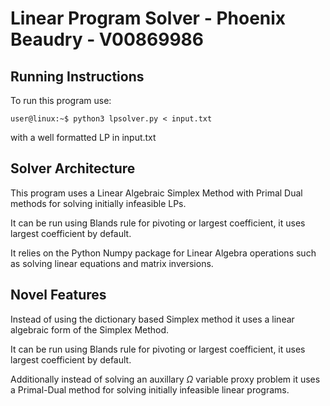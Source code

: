 # Linear Program Solver - Phoenix Beaudry - V00869986

## Running Instructions
To run this program use:
```console
user@linux:~$ python3 lpsolver.py < input.txt 
```
with a well formatted LP in input.txt

## Solver Architecture
This program uses a Linear Algebraic Simplex Method with Primal Dual methods for solving initially infeasible LPs. 

It can be run using Blands rule for pivoting or largest coefficient, it uses largest coefficient by default.

It relies on the Python Numpy package for Linear Algebra operations such as solving linear equations and matrix inversions.

## Novel Features
Instead of using the dictionary based Simplex method it uses a linear algebraic form of the Simplex Method.

It can be run using Blands rule for pivoting or largest coefficient, it uses largest coefficient by default.

Additionally instead of solving an auxillary $\Omega$ variable proxy problem it uses a Primal-Dual method for solving initially infeasible linear programs.

